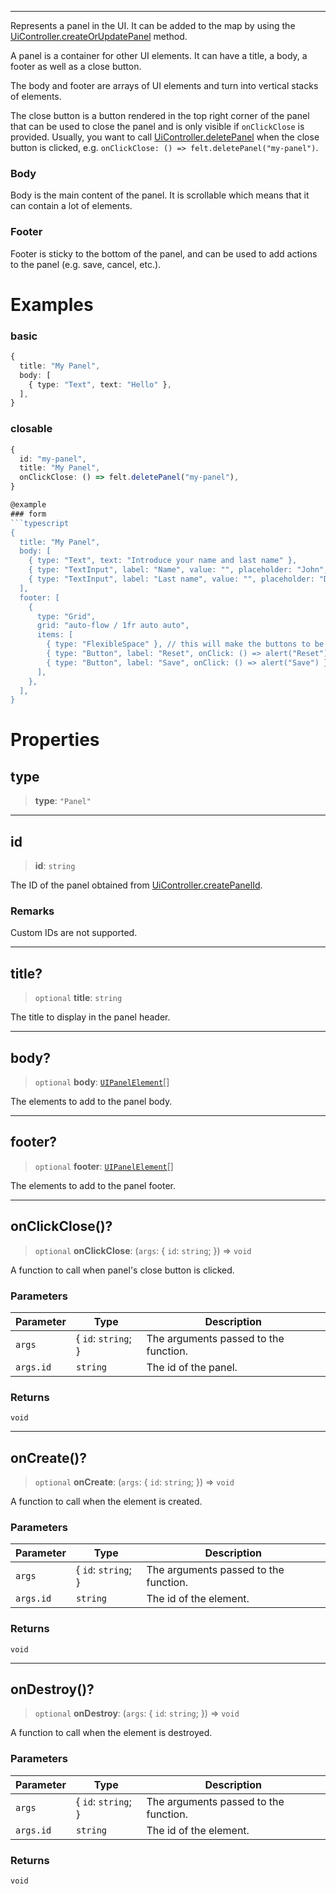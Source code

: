 ***

Represents a panel in the UI.
It can be added to the map by using the [UiController.createOrUpdatePanel](UiController.md#createorupdatepanel) method.

A panel is a container for other UI elements.
It can have a title, a body, a footer as well as a close button.

The body and footer are arrays of UI elements and turn into vertical stacks of elements.

The close button is a button rendered in the top right corner of the panel that can be
used to close the panel and is only visible if `onClickClose` is provided.
Usually, you want to call [UiController.deletePanel](UiController.md#deletepanel) when the close button is clicked,
e.g. `onClickClose: () => felt.deletePanel("my-panel")`.

### Body

Body is the main content of the panel. It is scrollable which means
that it can contain a lot of elements.

### Footer

Footer is sticky to the bottom of the panel, and can be used to add actions to the panel (e.g. save, cancel, etc.).

# Examples

### basic

```typescript
{
  title: "My Panel",
  body: [
    { type: "Text", text: "Hello" },
  ],
}
```

### closable

````typescript
{
  id: "my-panel",
  title: "My Panel",
  onClickClose: () => felt.deletePanel("my-panel"),
}

@example
### form
```typescript
{
  title: "My Panel",
  body: [
    { type: "Text", text: "Introduce your name and last name" },
    { type: "TextInput", label: "Name", value: "", placeholder: "John", onChange: (value) => setName(value) },
    { type: "TextInput", label: "Last name", value: "", placeholder: "Doe", onChange: (value) => setLastName(value) },
  ],
  footer: [
    {
      type: "Grid",
      grid: "auto-flow / 1fr auto auto",
      items: [
        { type: "FlexibleSpace" }, // this will make the buttons to be aligned to the end of the panel
        { type: "Button", label: "Reset", onClick: () => alert("Reset") },
        { type: "Button", label: "Save", onClick: () => alert("Save") },
      ],
    },
  ],
}
````

# Properties

## type

> **type**: `"Panel"`

***

## id

> **id**: `string`

The ID of the panel obtained from [UiController.createPanelId](UiController.md#createpanelid).

### Remarks

Custom IDs are not supported.

***

## title?

> `optional` **title**: `string`

The title to display in the panel header.

***

## body?

> `optional` **body**: [`UIPanelElement`](UIPanelElement.md)\[]

The elements to add to the panel body.

***

## footer?

> `optional` **footer**: [`UIPanelElement`](UIPanelElement.md)\[]

The elements to add to the panel footer.

***

## onClickClose()?

> `optional` **onClickClose**: (`args`: \{ `id`: `string`; }) => `void`

A function to call when panel's close button is clicked.

### Parameters

| Parameter | Type                 | Description                           |
| --------- | -------------------- | ------------------------------------- |
| `args`    | \{ `id`: `string`; } | The arguments passed to the function. |
| `args.id` | `string`             | The id of the panel.                  |

### Returns

`void`

***

## onCreate()?

> `optional` **onCreate**: (`args`: \{ `id`: `string`; }) => `void`

A function to call when the element is created.

### Parameters

| Parameter | Type                 | Description                           |
| --------- | -------------------- | ------------------------------------- |
| `args`    | \{ `id`: `string`; } | The arguments passed to the function. |
| `args.id` | `string`             | The id of the element.                |

### Returns

`void`

***

## onDestroy()?

> `optional` **onDestroy**: (`args`: \{ `id`: `string`; }) => `void`

A function to call when the element is destroyed.

### Parameters

| Parameter | Type                 | Description                           |
| --------- | -------------------- | ------------------------------------- |
| `args`    | \{ `id`: `string`; } | The arguments passed to the function. |
| `args.id` | `string`             | The id of the element.                |

### Returns

`void`
